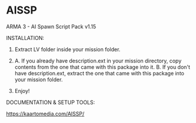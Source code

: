 # AISSP
ARMA 3 - AI Spawn Script Pack v1.15

INSTALLATION:

1. Extract LV folder inside your mission folder.

2. A. If you already have description.ext in your mission directory,
	copy contents from the one that came with this package into it.
   B. If you don't have description.ext, extract the one that came with
	this package into your mission folder.

3. Enjoy!

DOCUMENTATION & SETUP TOOLS:

https://kaartomedia.com/AISSP/
